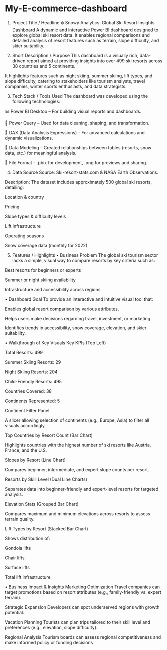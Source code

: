 # My-E-commerce-dashboard
1. Project Title / Headline
❄️ Snowy Analytics: Global Ski Resort Insights Dashboard
A dynamic and interactive Power BI dashboard designed to explore global ski resort data. It enables regional comparisons and detailed analysis of resort features such as terrain, slope difficulty, and skier suitability.

2. Short Description / Purpose
This dashboard is a visually rich, data-driven report aimed at providing insights into over 499 ski resorts across 38 countries and 5 continents.

It highlights features such as night skiing, summer skiing, lift types, and slope difficulty, catering to stakeholders like tourism analysts, travel companies, winter sports enthusiasts, and data strategists.

3. Tech Stack / Tools Used
The dashboard was developed using the following technologies:

📊 Power BI Desktop – For building visual reports and dashboards.

📂 Power Query – Used for data cleaning, shaping, and transformation.

🧠 DAX (Data Analysis Expressions) – For advanced calculations and dynamic visualizations.

📝 Data Modeling – Created relationships between tables (resorts, snow data, etc.) for meaningful analysis.

📁 File Format – .pbix for development, .png for previews and sharing.

4. Data Source
Source: Ski-resort-stats.com & NASA Earth Observations.

Description: The dataset includes approximately 500 global ski resorts, detailing:

Location & country

Pricing

Slope types & difficulty levels

Lift infrastructure

Operating seasons

Snow coverage data (monthly for 2022)

5. Features / Highlights
• Business Problem
The global ski tourism sector lacks a simple, visual way to compare resorts by key criteria such as:

Best resorts for beginners or experts

Summer or night skiing availability

Infrastructure and accessibility across regions

• Dashboard Goal
To provide an interactive and intuitive visual tool that:

Enables global resort comparison by various attributes.

Helps users make decisions regarding travel, investment, or marketing.

Identifies trends in accessibility, snow coverage, elevation, and skier suitability.

• Walkthrough of Key Visuals
Key KPIs (Top Left)

Total Resorts: 499

Summer Skiing Resorts: 29

Night Skiing Resorts: 204

Child-Friendly Resorts: 495

Countries Covered: 38

Continents Represented: 5

Continent Filter Panel

A slicer allowing selection of continents (e.g., Europe, Asia) to filter all visuals accordingly.

Top Countries by Resort Count (Bar Chart)

Highlights countries with the highest number of ski resorts like Austria, France, and the U.S.

Slopes by Resort (Line Chart)

Compares beginner, intermediate, and expert slope counts per resort.

Resorts by Skill Level (Dual Line Charts)

Separates data into beginner-friendly and expert-level resorts for targeted analysis.

Elevation Stats (Grouped Bar Chart)

Compares maximum and minimum elevations across resorts to assess terrain quality.

Lift Types by Resort (Stacked Bar Chart)

Shows distribution of:

Gondola lifts

Chair lifts

Surface lifts

Total lift infrastructure

• Business Impact & Insights
Marketing Optimization
Travel companies can target promotions based on resort attributes (e.g., family-friendly vs. expert terrain).

Strategic Expansion
Developers can spot underserved regions with growth potential.

Vacation Planning
Tourists can plan trips tailored to their skill level and preferences (e.g., elevation, slope difficulty).

Regional Analysis
Tourism boards can assess regional competitiveness and make informed policy or funding decisions
